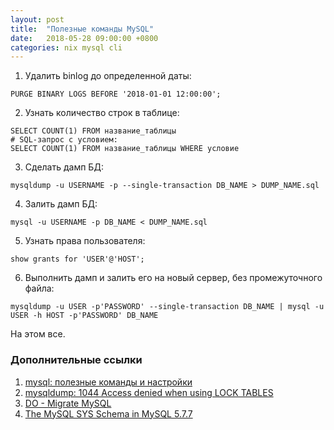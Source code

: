 ```yaml
---
layout: post
title:  "Полезные команды MySQL"
date:   2018-05-28 09:00:00 +0800
categories: nix mysql cli
---
```


1. Удалить binlog до определенной даты:
```
PURGE BINARY LOGS BEFORE '2018-01-01 12:00:00';
```
2. Узнать количество строк в таблице:
```
SELECT COUNT(1) FROM название_таблицы
# SQL-запрос с условием:
SELECT COUNT(1) FROM название_таблицы WHERE условие
```
3. Сделать дамп БД:
```
mysqldump -u USERNAME -p --single-transaction DB_NAME > DUMP_NAME.sql
```
4. Залить дамп БД:
```
mysql -u USERNAME -p DB_NAME < DUMP_NAME.sql
```
5. Узнать права пользователя:
```
show grants for 'USER'@'HOST';
```
6. Выполнить дамп и залить его на новый сервер, без промежуточного файла:
```
mysqldump -u USER -p'PASSWORD' --single-transaction DB_NAME | mysql -u USER -h HOST -p'PASSWORD' DB_NAME
```

На этом все.

### Дополнительные ссылки
1. [mysql: полезные команды и настройки](https://proft.me/2011/07/19/mysql-poleznye-komandy-i-nastrojki/)
2. [mysqldump: 1044 Access denied when using LOCK TABLES](https://michaelrigart.be/mysqldump-1044-access-denied-using-lock-tables/)
3. [DO - Migrate MySQL](https://www.digitalocean.com/community/tutorials/how-to-migrate-a-mysql-database-between-two-servers)
4. [The MySQL SYS Schema in MySQL 5.7.7](https://mysqlserverteam.com/the-mysql-sys-schema-in-mysql-5-7-7/)
